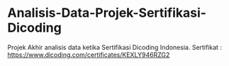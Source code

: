 # Analisis-Data-Projek-Sertifikasi-Dicoding
Projek Akhir analisis data ketika Sertifikasi Dicoding Indonesia.
Sertifikat : https://www.dicoding.com/certificates/KEXLY946RZG2
